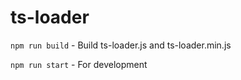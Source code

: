 ts-loader
=========

`npm run build` - Build ts-loader.js and ts-loader.min.js

`npm run start` - For development
